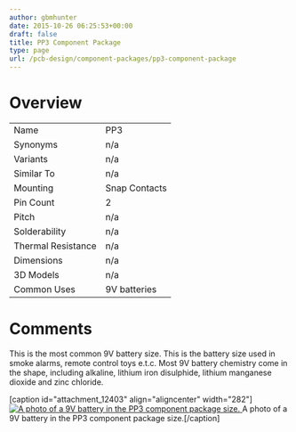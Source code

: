 ```yaml
---
author: gbmhunter
date: 2015-10-26 06:25:53+00:00
draft: false
title: PP3 Component Package
type: page
url: /pcb-design/component-packages/pp3-component-package
---
```


# Overview

<table ><tbody ><tr >
<td >Name
</td>
<td >PP3
</td></tr><tr >
<td >Synonyms
</td>
<td >n/a
</td></tr><tr >
<td >Variants
</td>
<td >n/a
</td></tr><tr >
<td >Similar To
</td>
<td >n/a
</td></tr><tr >
<td >Mounting
</td>
<td >Snap Contacts
</td></tr><tr >
<td >Pin Count
</td>
<td >2
</td></tr><tr >
<td >Pitch
</td>
<td >n/a
</td></tr><tr >
<td >Solderability
</td>
<td >n/a
</td></tr><tr >
<td >Thermal Resistance
</td>
<td >n/a
</td></tr><tr >
<td >Dimensions
</td>
<td >n/a
</td></tr><tr >
<td >3D Models
</td>
<td >n/a
</td></tr><tr >
<td >Common Uses
</td>
<td >9V batteries
</td></tr></tbody></table>

# Comments

This is the most common 9V battery size. This is the battery size used in smoke alarms, remote control toys e.t.c. Most 9V battery chemistry come in the shape, including alkaline, lithium iron disulphide, lithium manganese dioxide and zinc chloride.

[caption id="attachment_12403" align="aligncenter" width="282"][![A photo of a 9V battery in the PP3 component package size.](http://blog.mbedded.ninja/wp-content/uploads/2015/10/pp3-component-battery-9v-battery-photo.jpg)
](http://blog.mbedded.ninja/wp-content/uploads/2015/10/pp3-component-battery-9v-battery-photo.jpg) A photo of a 9V battery in the PP3 component package size.[/caption]
